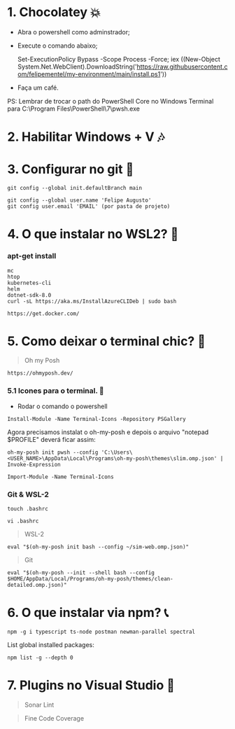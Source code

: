 # 1. Chocolatey :boom:

+ Abra o powershell como adminstrador;
+ Execute o comando abaixo;

    Set-ExecutionPolicy Bypass -Scope Process -Force; iex ((New-Object System.Net.WebClient).DownloadString('https://raw.githubusercontent.com/felipementel/my-environment/main/install.ps1'))

+ Faça um café.

PS: Lembrar de trocar o path do PowerShell Core no Windows Terminal para C:\Program Files\PowerShell\7\pwsh.exe

# 2. Habilitar Windows + V :notes:

# 3. Configurar no git :cop:

````git
git config --global init.defaultBranch main

git config --global user.name 'Felipe Augusto'
git config user.email 'EMAIL' (por pasta de projeto)
````

# 4. O que instalar no WSL2? :triangular_flag_on_post:
### apt-get install 
````
mc
htop
kubernetes-cli
helm
dotnet-sdk-8.0
curl -sL https://aka.ms/InstallAzureCLIDeb | sudo bash
````

````
https://get.docker.com/
````

# 5. Como deixar o terminal chic? :dizzy:
> Oh my Posh
````url
https://ohmyposh.dev/
````
### 5.1 Icones para o terminal. :shell:
+  Rodar o comando o powershell
```
Install-Module -Name Terminal-Icons -Repository PSGallery
```
Agora precisamos instalat o oh-my-posh e depois o arquivo "notepad $PROFILE" deverá ficar assim: 
```
oh-my-posh init pwsh --config 'C:\Users\<USER_NAME>\AppData\Local\Programs\oh-my-posh\themes\slim.omp.json' | Invoke-Expression

Import-Module -Name Terminal-Icons
```
### Git & WSL-2
````
touch .bashrc
````
````
vi .bashrc
````
> WSL-2
````
eval "$(oh-my-posh init bash --config ~/sim-web.omp.json)"
````
> Git
````
eval "$(oh-my-posh --init --shell bash --config $HOME/AppData/Local/Programs/oh-my-posh/themes/clean-detailed.omp.json)"
````

# 6. O que instalar via npm? :telephone_receiver:

````node
npm -g i typescript ts-node postman newman-parallel spectral
````
List global installed packages: 
````node
npm list -g --depth 0
````

# 7. Plugins no Visual Studio :mushroom:
> Sonar Lint

> Fine Code Coverage
